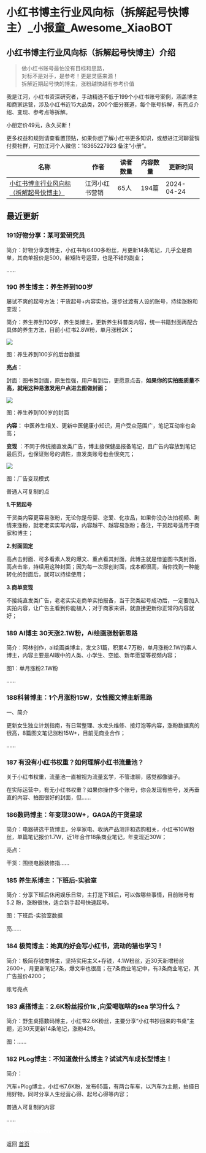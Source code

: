 # 小红书博主行业风向标（拆解起号快博主）_小报童_Awesome_XiaoBOT

## 小红书博主行业风向标（拆解起号快博主）介绍
> 做小红书账号最怕没有目标和思路，    
对标不是对手，是参考！更是灵感来源！    
拆解近期起号快的博主，涨粉越快越有参考价值    
    
我是江河，小红书资深研究者，手动精选不低于199个小红书账号案例，涵盖博主和商家运营，涉及小红书近15大品类，200个细分赛道，每个账号拆解，有亮点介绍、变现、参考点等拆解。    
    
小册定价49元，永久买断！    
    
更多权益和规则请查看置顶贴，如果你想了解小红书更多知识，或想进江河聊营销付费社群，可加江河个人微信：18365227923 备注“小册”。  
  


|名称|作者|读者数量|内容数量|更新时间|
|---|---|---|---|---|
|[小红书博主行业风向标（拆解起号快博主）](https://xiaobot.net/p/Jianghe?refer=9c3f1c95-a052-465a-9902-f6d75080262a)|江河小红书营销|65人|194篇|2024-04-24|

## 最近更新
### 191好物分享：某可爱研究员

简介：好物分享类博主，小红书有6400多粉丝，月更新14条笔记，几乎全是商单，其商单报价是500，若矩阵号运营，也是不错的副业；

......

### 190 养生博主：养生养到100岁

屡试不爽的起号方法：干货起号+内容实拍，逐步过渡有人设的账号，持续涨粉和变现；

简介：养生养到100岁，养生类博主，更新养生科普类内容，统一书籍封面再配合具体的养生方法，目前小红书2.8W粉，单月涨粉2K；

![](https://static.xiaobot.net/file/2024-04-18/25566/fd67acb96385a25d242a6287d231854a.png)

图：养生养到100岁的后台数据

**亮点：**

封面：图书类封面，原生性强，用户看到后，更愿意点击，**如果你的实拍图质量不高，就用这种易激发用户点进去图做封面；**

![](https://static.xiaobot.net/file/2024-04-18/25566/ddc15d54451b56331fa4bc11a8cc572f.png)

图：养生养到100岁的封面

**内容：** 中医养生相关、更新中医健康小知识，用户受众范围广，笔记互动率也会高；

**变现** ：不同于传统接直发类广告，博主接保健品报备笔记，且广告内容放到笔记最后页，也保证账号的调性，直发类账号也会很突兀；

![](https://static.xiaobot.net/file/2024-04-18/25566/16a9312c3dfd893bd26815b43486cc30.png)

图：广告变现模式

普通人可复制的点

**1.干货起号**

干货类内容更容易涨粉，无论你是母婴、恋爱、化妆品，如果你没办法拍视频、剧情来涨粉，就老老实实写内容，内容越干、越容易涨粉；备注，干货起号适用于商家和博主；

**2.封面固定**

高点击封面、可多看素人发的爆文、重点看其封面，此博主就是借鉴图书类封面，高点击率，持续用这种封面；因为每一次原创封面，成本都很高，当你找到一种能转化的封面后，就可以持续使用；

**3.商单变现**

不接纯直发类广告，老老实实走商单实拍报备，当干货类起号成功后，一定要加入实拍内容，让广告主看到你能植入；对于商家来讲，就直接更新你正常的内容就好；

### 189 AI博主 30天涨2.1W粉，Ai绘画涨粉新思路

简介：阿林创作，ai绘画类博主，发文31篇，积累4.7万粉，单月涨粉2.1W的素人博主，内容主要是AI眼中的人类、小学生、空姐、新年愿望等视频内容；

图1：单月涨粉2.1W粉

......

### 188科普博主：1个月涨粉15W，女性图文博主新思路

一、简介

更新女生独立计划指南，有日常整理、水龙头维修、接灯泡等内容，涨粉数据真的很高，8篇图文笔记涨粉15W+，目前无商业合作；

......

### 187 有没有小红书权重？如何理解小红书流量池？

关于小红书权重，流量池一直被视为流量玄学，不管谁聊，感觉都像骗子。

在实际运营中，有无小红书权重？如果你操作多个账号，你会发现有些号，发再垂直的内容、拍图很好的封面，但......

### 186数码博主：年变现30W+，GAGA的干货星球

简介：电器研选干货博主，分享家电、收纳产品测评和选购相关，小红书10W粉丝，单篇笔记报价1.7W，近1年合作18条商业笔记，年变现近30W；

亮点：

干货：围绕电器装修指......

### 185 养生系博主：下班后-实验室

简介：分享下班后休闲娱乐日常，主打是下班后，可以做哪些事情，目前账号有5.2 粉，涨粉很快，适合新手起号快速起号。

图：下班后-实验室数据

亮......

### 184 极简博主：她真的好会写小红书，流动的猫也学习！

简介：极简存钱类博主，坚持实用主义+存钱，4.1W粉丝，近30天新增粉丝2600+，月更新笔记7条，爆文率也很高；在7条商业笔记中，有3条商业笔记，其广告报价4200；

账号亮点

### 183 桌搭博主：2.6K粉丝报价1k ,向爱喝咖啡的sea 学习什么？

简介：野生桌搭数码博主，小红书2.6K粉丝，主要分享“小红书抄回来的书桌”主题，近30天更新14条笔记，涨粉429。

图：......

### 182 PLog博主：不知道做什么博主？试试汽车成长型博主！

简介：

汽车+Plog博主，小红书7.6K粉，发布65篇，有两台车车，以汽车为主题，拍摄日用好物，同时分享人生经营心得、起号心得等内容；

普通人可复制的内容

......


<a href="https://github.com/Reno9527/awesome-xiaobot" style="color: white; text-decoration: none;">awesome-xiaobot</a>

返回 [首页](../README.md)
